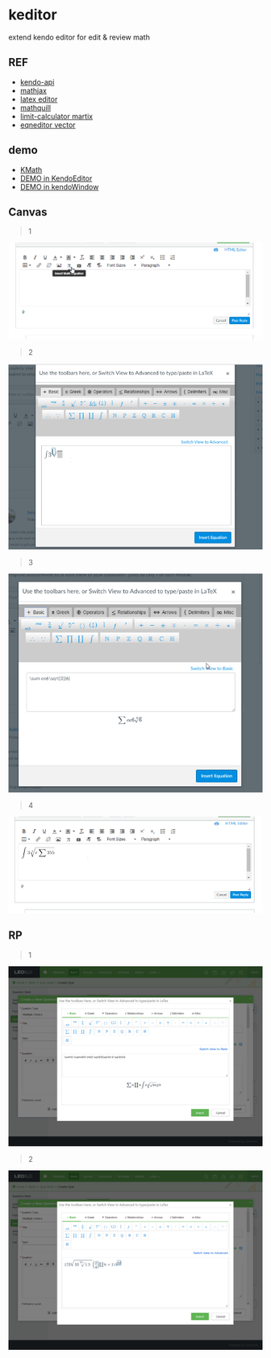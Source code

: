 # keditor
extend kendo editor for edit &amp; review   math

## REF

- [kendo-api](http://docs.telerik.com/kendo-ui/api/javascript/ui/editor#events-execute)
- [mathjax](http://docs.mathjax.org/en/latest/start.html)
- [latex editor](https://arachnoid.com/latex/)
- [mathquill](http://mathquill.com/)
- [limit-calculator martix](https://www.symbolab.com/solver/limit-calculator)
- [eqneditor vector](https://www.codecogs.com/latex/eqneditor.php)
## demo

- [KMath](https://sharpgui.github.io/keditor/demos/mathboard.html)
- [DEMO in KendoEditor](https://sharpgui.github.io/keditor/demos/kmath.editor.html)
- [DEMO in kendoWindow](https://sharpgui.github.io/keditor/demos/kmath.window.html)
## Canvas

> 1

![](pic/MathML_01.png)

> 2

![](pic/MathML_02.png)

> 3

![](pic/MathML_03.png)

> 4

![](pic/MathML_04.png)

## RP
> 1

![](pic/Calculator_new.png)

> 2

![](pic/Calculator_new2.png)